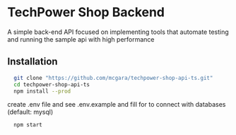 # TechPower Shop Backend

A simple back-end API focused on implementing tools that automate testing and running the sample api with high performance

## Installation

``` sh
  git clone "https://github.com/mcgara/techpower-shop-api-ts.git"
  cd techpower-shop-api-ts
  npm install --prod
```

create .env file and see .env.example and fill for to connect with databases (default: mysql)

``` sh
  npm start
```
